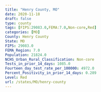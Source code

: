 ```yaml
---
title: "Henry County, MO"
date: 2020-11-18
draft: false
type: county
tags: [FIPS:29083.0,FEMA:7.0,Non-core,Red]
categories: [MO]
County: Henry County
State: MO
FIPS: 29083.0
FEMA_Region: 7.0
Population: 21824.0
NCHS_Urban_Rural_Classification: Non-core
Tests_in_prior_14_days: 1085.0
Fourteen_day_test_rate_per_100000: 4972.0
Percent_Positivity_in_prior_14_days: 0.289
Level: Red
url: /states/MO/henry-county
---
```



